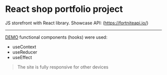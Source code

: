 # React shop portfolio project

JS storefront with React library.
Showcase API:
(https://fortniteapi.io/)
___
[DEMO](https://iuliiaverevkina.github.io/showCase/)
functional components (hooks) were used:
* useContext
* useReducer
* useEffect
> The site is fully responsive for other devices
